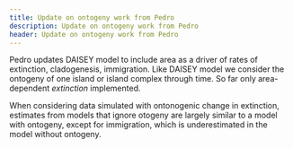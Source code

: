 ```yaml
---
title: Update on ontogeny work from Pedro
description: Update on ontogeny work from Pedro
header: Update on ontogeny work from Pedro
---
```


Pedro updates DAISEY model to include area as a driver of rates of extinction, cladogenesis, immigration.  Like DAISEY model we consider the ontogeny of one island or island complex through time.  So far only area-dependent *extinction* implemented.

When considering data simulated with ontonogenic change in extinction, estimates from models that ignore otogeny are largely similar to a model with ontogeny, except for immigration, which is underestimated in the model without ontogeny.
